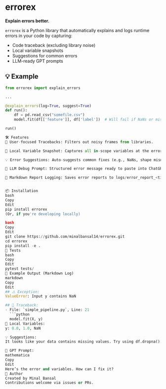 # errorex

**Explain errors better.**

`errorex` is a Python library that automatically explains and logs runtime errors in your code by capturing:
- Code traceback (excluding library noise)
- Local variable snapshots
- Suggestions for common errors
- LLM-ready GPT prompts

## 💡 Example

```python
from errorex import explain_errors

...

@explain_errors(log=True, suggest=True)
def run():
    df = pd.read_csv("somefile.csv")
    model.fit(df[['feature']], df['label'])  # Will fail if NaNs or mismatch

run()

🛠 Features
📍 User-focused Tracebacks: Filters out noisy frames from libraries.

🧠 Local Variable Snapshot: Captures all in-scope variables at the error line.

💡 Error Suggestions: Auto-suggests common fixes (e.g., NaNs, shape mismatches).

🤖 LLM Debug Prompt: Structured error message ready to paste into ChatGPT.

📝 Markdown Report Logging: Saves error reports to logs/error_report_<timestamp>.md.


📦 Installation
bash
Copy
Edit
pip install errorex
(Or, if you're developing locally)

bash
Copy
Edit
git clone https://github.com/minalbansal14/errorex.git
cd errorex
pip install -e .
🧪 Tests
bash
Copy
Edit
pytest tests/
🧠 Example Output (Markdown Log)
markdown
Copy
Edit
## ⚠️ Exception:
ValueError: Input y contains NaN

## 📍 Traceback:
- File: `simple_pipeline.py`, Line: 21
  ```python
  model.fit(X, y)
🧠 Local Variables:
y: 0.0, 1.0, NaN

💡 Suggestions:
It looks like your data contains missing values. Try using df.dropna().

🤖 GPT Prompt:
mathematica
Copy
Edit
Here’s the error and variables. How can I fix it?
👤 Author
Created by Minal Bansal
Contributions welcome via issues or PRs.